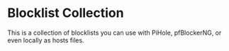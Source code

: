 # Blocklist Collection
This is a collection of blocklists you can use with PiHole, pfBlockerNG, or even locally as hosts files.
